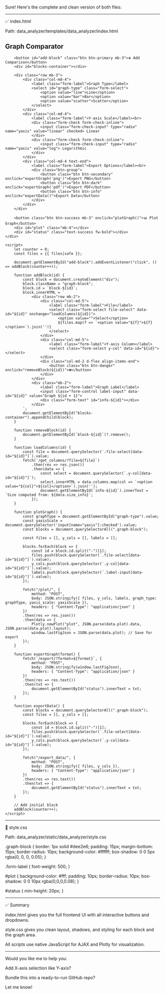 Sure! Here's the complete and clean version of both files:


---

✅ index.html

Path: data_analyzer/templates/data_analyzer/index.html

<!DOCTYPE html>
<html lang="en">
<head>
    <meta charset="UTF-8">
    <title>Graph Comparator</title>
    <script src="https://cdn.plot.ly/plotly-latest.min.js"></script>
    <link href="https://cdn.jsdelivr.net/npm/bootstrap@5.3.0/dist/css/bootstrap.min.css" rel="stylesheet">
    <link href="{% static 'data_analyzer/style.css' %}" rel="stylesheet">
</head>
<body class="bg-light">
    <div class="container mt-4">
        <h2 class="text-center mb-4">Graph Comparator</h2>

        <button id="add-block" class="btn btn-primary mb-3">➕ Add Comparison</button>
        <div id="blocks-container"></div>

        <div class="row mb-3">
            <div class="col-md-4">
                <label class="form-label">Graph Type</label>
                <select id="graph-type" class="form-select">
                    <option value="line">Line</option>
                    <option value="bar">Bar</option>
                    <option value="scatter">Scatter</option>
                </select>
            </div>
            <div class="col-md-4">
                <label class="form-label">Y-axis Scale</label><br>
                <div class="form-check form-check-inline">
                    <input class="form-check-input" type="radio" name="yaxis" value="linear" checked> Linear
                </div>
                <div class="form-check form-check-inline">
                    <input class="form-check-input" type="radio" name="yaxis" value="log"> Logarithmic
                </div>
            </div>
            <div class="col-md-4 text-end">
                <label class="form-label">Export Options</label><br>
                <div class="btn-group">
                    <button class="btn btn-secondary" onclick="exportGraph('png')">Export PNG</button>
                    <button class="btn btn-dark" onclick="exportGraph('pdf')">Export PDF</button>
                    <button class="btn btn-info" onclick="exportData()">Export Data</button>
                </div>
            </div>
        </div>

        <button class="btn btn-success mb-3" onclick="plotGraph()">📊 Plot Graph</button>
        <div id="plot" class="mb-4"></div>
        <div id="status" class="text-success fw-bold"></div>
    </div>

    <script>
        let counter = 0;
        const files = {{ files|safe }};

        document.getElementById("add-block").addEventListener("click", () => addBlock(counter++));

        function addBlock(id) {
            const block = document.createElement("div");
            block.className = "graph-block";
            block.id = `block-${id}`;
            block.innerHTML = `
                <div class="row mb-2">
                    <div class="col-md-5">
                        <label class="form-label">File</label>
                        <select class="form-select file-select" data-id="${id}" onchange="loadColumns(${id})">
                            <option value="">Select</option>
                            ${files.map(f => `<option value="${f}">${f}</option>`).join('')}
                        </select>
                    </div>
                    <div class="col-md-5">
                        <label class="form-label">Y-axis Column</label>
                        <select class="form-select y-col" data-id="${id}"></select>
                    </div>
                    <div class="col-md-2 d-flex align-items-end">
                        <button class="btn btn-danger" onclick="removeBlock(${id})">❌</button>
                    </div>
                </div>
                <div class="mb-2">
                    <label class="form-label">Graph Label</label>
                    <input class="form-control label-input" data-id="${id}" value="Graph ${id + 1}">
                    <div class="form-text" id="info-${id}"></div>
                </div>
            `;
            document.getElementById("blocks-container").appendChild(block);
        }

        function removeBlock(id) {
            document.getElementById(`block-${id}`)?.remove();
        }

        function loadColumns(id) {
            const file = document.querySelector(`.file-select[data-id="${id}"]`).value;
            fetch(`/get_columns/?file=${file}`)
                .then(res => res.json())
                .then(data => {
                    const select = document.querySelector(`.y-col[data-id="${id}"]`);
                    select.innerHTML = data.columns.map(col => `<option value="${col}">${col}</option>`).join('');
                    document.getElementById(`info-${id}`).innerText = `Size computed from: ${data.size_info}`;
                });
        }

        function plotGraph() {
            const graphType = document.getElementById("graph-type").value;
            const yaxisScale = document.querySelector('input[name="yaxis"]:checked').value;
            const blocks = document.querySelectorAll(".graph-block");

            const files = [], y_cols = [], labels = [];

            blocks.forEach(block => {
                const id = block.id.split("-")[1];
                files.push(block.querySelector(`.file-select[data-id="${id}"]`).value);
                y_cols.push(block.querySelector(`.y-col[data-id="${id}"]`).value);
                labels.push(block.querySelector(`.label-input[data-id="${id}"]`).value);
            });

            fetch("/plot/", {
                method: "POST",
                body: JSON.stringify({ files, y_cols, labels, graph_type: graphType, yaxis_scale: yaxisScale }),
                headers: { "Content-Type": "application/json" }
            })
            .then(res => res.json())
            .then(data => {
                Plotly.newPlot("plot", JSON.parse(data.plot).data, JSON.parse(data.plot).layout);
                window.lastFigJson = JSON.parse(data.plot); // Save for export
            });
        }

        function exportGraph(format) {
            fetch(`/export/?format=${format}`, {
                method: "POST",
                body: JSON.stringify(window.lastFigJson),
                headers: { "Content-Type": "application/json" }
            })
            .then(res => res.text())
            .then(txt => {
                document.getElementById("status").innerText = txt;
            });
        }

        function exportData() {
            const blocks = document.querySelectorAll(".graph-block");
            const files = [], y_cols = [];

            blocks.forEach(block => {
                const id = block.id.split("-")[1];
                files.push(block.querySelector(`.file-select[data-id="${id}"]`).value);
                y_cols.push(block.querySelector(`.y-col[data-id="${id}"]`).value);
            });

            fetch("/export_data/", {
                method: "POST",
                body: JSON.stringify({ files, y_cols }),
                headers: { "Content-Type": "application/json" }
            })
            .then(res => res.text())
            .then(txt => {
                document.getElementById("status").innerText = txt;
            });
        }

        // Add initial block
        addBlock(counter++);
    </script>
</body>
</html>


---

🎨 style.css

Path: data_analyzer/static/data_analyzer/style.css

.graph-block {
    border: 1px solid #dee2e6;
    padding: 15px;
    margin-bottom: 15px;
    border-radius: 10px;
    background-color: #ffffff;
    box-shadow: 0 0 5px rgba(0, 0, 0, 0.05);
}

.form-label {
    font-weight: 500;
}

#plot {
    background-color: #fff;
    padding: 10px;
    border-radius: 10px;
    box-shadow: 0 0 10px rgba(0,0,0,0.08);
}

#status {
    min-height: 20px;
}


---

✅ Summary

index.html gives you the full frontend UI with all interactive buttons and dropdowns.

style.css gives you clean layout, shadows, and styling for each block and the graph area.

All scripts use native JavaScript for AJAX and Plotly for visualization.



---

Would you like me to help you:

Add X-axis selection like Y-axis?

Bundle this into a ready-to-run GitHub repo?


Let me know!

